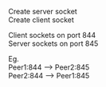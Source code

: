 Create server socket  
Create client socket  
  
Client sockets on port 844  
Server sockets on port 845  
  
Eg.  
Peer1:844 --> Peer2:845  
Peer2:844 --> Peer1:845  
